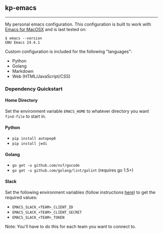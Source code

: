 ## kp-emacs
---

My personal emacs configuration. This configuration is built to work with [Emacs for MacOSX](http://emacsformacosx.com/) and is last tested on:

```
$ emacs --version
GNU Emacs 24.4.1
```

Custom configuration is included for the following "languages":

* Python
* Golang
* Markdown
* Web (HTML/JavaScript/CSS)

### Dependency Quickstart

#### Home Directory

Set the environment variable `EMACS_HOME` to whatever directory you want `find-file` to start in.

#### Python

* `pip install autopep8`
* `pip install jedi`

#### Golang

* `go get -u github.com/nsf/gocode`
* `go get -u github.com/golang/lint/golint` (requires go 1.5+)

#### Slack

Set the following environment variables (follow instructions [here](https://github.com/yuya373/emacs-slack)) to get the required values:

* `EMACS_SLACK_<TEAM>_CLIENT_ID`
* `EMACS_SLACK_<TEAM>_CLIENT_SECRET`
* `EMACS_SLACK_<TEAM>_TOKEN`

Note: You'll have to do this for each team you want to connect to.
